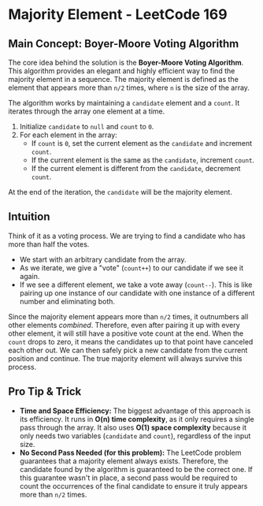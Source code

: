 # Majority Element - LeetCode 169

## Main Concept: Boyer-Moore Voting Algorithm

The core idea behind the solution is the **Boyer-Moore Voting Algorithm**. This algorithm provides an elegant and highly efficient way to find the majority element in a sequence. The majority element is defined as the element that appears more than `n/2` times, where `n` is the size of the array.

The algorithm works by maintaining a `candidate` element and a `count`. It iterates through the array one element at a time.

1.  Initialize `candidate` to `null` and `count` to `0`.
2.  For each element in the array:
    *   If `count` is `0`, set the current element as the `candidate` and increment `count`.
    *   If the current element is the same as the `candidate`, increment `count`.
    *   If the current element is different from the `candidate`, decrement `count`.

At the end of the iteration, the `candidate` will be the majority element.

## Intuition

Think of it as a voting process. We are trying to find a candidate who has more than half the votes.

- We start with an arbitrary candidate from the array.
- As we iterate, we give a "vote" (`count++`) to our candidate if we see it again.
- If we see a different element, we take a vote away (`count--`). This is like pairing up one instance of our candidate with one instance of a different number and eliminating both.

Since the majority element appears more than `n/2` times, it outnumbers all other elements *combined*. Therefore, even after pairing it up with every other element, it will still have a positive vote count at the end. When the `count` drops to zero, it means the candidates up to that point have canceled each other out. We can then safely pick a new candidate from the current position and continue. The true majority element will always survive this process.

## Pro Tip & Trick

-   **Time and Space Efficiency:** The biggest advantage of this approach is its efficiency. It runs in **O(n) time complexity**, as it only requires a single pass through the array. It also uses **O(1) space complexity** because it only needs two variables (`candidate` and `count`), regardless of the input size.
-   **No Second Pass Needed (for this problem):** The LeetCode problem guarantees that a majority element always exists. Therefore, the candidate found by the algorithm is guaranteed to be the correct one. If this guarantee wasn't in place, a second pass would be required to count the occurrences of the final candidate to ensure it truly appears more than `n/2` times.
